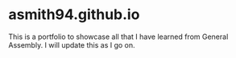 # asmith94.github.io

This is a portfolio to showcase all that I have learned from General Assembly. I will update this as I go on.
